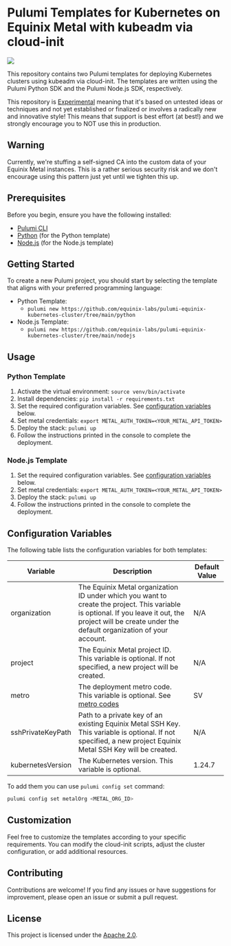 # Pulumi Templates for Kubernetes on Equinix Metal with kubeadm via cloud-init

![](https://img.shields.io/badge/Stability-Experimental-red.svg)

This repository contains two Pulumi templates for deploying Kubernetes clusters using kubeadm via cloud-init. The templates are written using the Pulumi Python SDK and the Pulumi Node.js SDK, respectively.

This repository is [Experimental](https://github.com/packethost/standards/blob/master/experimental-statement.md) meaning that it's based on untested ideas or techniques and not yet established or finalized or involves a radically new and innovative style! This means that support is best effort (at best!) and we strongly encourage you to NOT use this in production.

## Warning

Currently, we're stuffing a self-signed CA into the custom data of your Equinix Metal instances. This is a rather serious security risk and we don't encourage using this pattern just yet until we tighten this up.

## Prerequisites

Before you begin, ensure you have the following installed:

- [Pulumi CLI](https://www.pulumi.com/docs/get-started/install/)
- [Python](https://www.python.org/downloads/) (for the Python template)
- [Node.js](https://nodejs.org/) (for the Node.js template)

## Getting Started

To create a new Pulumi project, you should start by selecting the template that aligns with your preferred programming language:

- Python Template:
   - `pulumi new https://github.com/equinix-labs/pulumi-equinix-kubernetes-cluster/tree/main/python`
- Node.js Template:
   - `pulumi new https://github.com/equinix-labs/pulumi-equinix-kubernetes-cluster/tree/main/nodejs`

## Usage

### Python Template

1. Activate the virtual environment: `source venv/bin/activate`
2. Install dependencies: `pip install -r requirements.txt`
3. Set the required configuration variables. See [configuration variables](#configuration-variables) below.
4. Set metal credentials: `export METAL_AUTH_TOKEN=<YOUR_METAL_API_TOKEN>`
5. Deploy the stack: `pulumi up`
6. Follow the instructions printed in the console to complete the deployment.

### Node.js Template

1. Set the required configuration variables. See [configuration variables](#configuration-variables) below.
2. Set metal credentials: `export METAL_AUTH_TOKEN=<YOUR_METAL_API_TOKEN>`
3. Deploy the stack: `pulumi up`
4. Follow the instructions printed in the console to complete the deployment.

## Configuration Variables

The following table lists the configuration variables for both templates:

| Variable | Description | Default Value |
|----------|-------------|---------------|
| organization | The Equinix Metal organization ID under which you want to create the project. This variable is optional. If you leave it out, the project will be create under the default organization of your account.| N/A           |
| project | The Equinix Metal project ID. This variable is optional. If not specified, a new project will be created. | N/A           |
| metro   | The deployment metro code. This variable is optional. See [metro codes](https://deploy.equinix.com/developers/docs/metal/locations/metros/#metros-quick-reference) | SV            |
| sshPrivateKeyPath | Path to a private key of an existing Equinix Metal SSH Key. This variable is optional. If not specified, a new project Equinix Metal SSH Key will be created. | N/A           |
| kubernetesVersion  | The Kubernetes version. This variable is optional. | 1.24.7         |

To add them you can use `pulumi config set` command:

```sh
pulumi config set metalOrg <METAL_ORG_ID>
```

## Customization

Feel free to customize the templates according to your specific requirements. You can modify the cloud-init scripts, adjust the cluster configuration, or add additional resources.

## Contributing

Contributions are welcome! If you find any issues or have suggestions for improvement, please open an issue or submit a pull request.

## License

This project is licensed under the [Apache 2.0](LICENSE).
